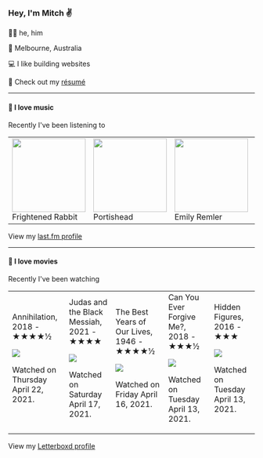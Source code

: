 <article><h3>Hey, I&#x27;m Mitch ✌️</h3><section><p>🙆‍♂️ he, him</p><p>📍 Melbourne, Australia</p><p>💻 I like building websites</p><p>📝 Check out my <a href="https://github.com/my-slab/resume">résumé</a></p></section><hr/><section><h4>💽 I love music</h4><p>Recently I&#x27;ve been listening to</p><table><tbody><td><img src="https://lastfm.freetls.fastly.net/i/u/174s/7f1d3e4691744ed4a93479be733781eb.png" height="150px" alt="" role="presentation"/><br/>Frightened Rabbit</td><td><img src="https://lastfm.freetls.fastly.net/i/u/174s/29f72d0333df4193981b5ff16dd37df6.png" height="150px" alt="" role="presentation"/><br/>Portishead</td><td><img src="https://lastfm.freetls.fastly.net/i/u/174s/867a8935452a4800b62abd01358b5ac1.png" height="150px" alt="" role="presentation"/><br/>Emily Remler</td><td><img src="https://lastfm.freetls.fastly.net/i/u/174s/41180bd5ee1a4defcddbf29b05572f5c.png" height="150px" alt="" role="presentation"/><br/>Jon Hopkins</td><td><img src="https://lastfm.freetls.fastly.net/i/u/174s/0436d36b0727d87a0f34365d7f954892.png" height="150px" alt="" role="presentation"/><br/>Nicki Minaj</td></tbody></table><span>View my <a href="https://www.last.fm/user/mylsb">last.fm profile</a></span></section><hr/><section><h4>📼 I love movies</h4><p>Recently I&#x27;ve been watching</p><table><tbody><td>Annihilation, 2018 - ★★★★½<br/><span> <p><img src="https://a.ltrbxd.com/resized/film-poster/2/2/7/7/8/4/227784-annihilation-0-500-0-750-crop.jpg?k=f7fb5e7bbf"/></p> <p>Watched on Thursday April 22, 2021.</p> </span></td><td>Judas and the Black Messiah, 2021 - ★★★★<br/><span> <p><img src="https://a.ltrbxd.com/resized/film-poster/5/1/1/3/4/2/511342-judas-and-the-black-messiah-0-500-0-750-crop.jpg?k=f2ed161a69"/></p> <p>Watched on Saturday April 17, 2021.</p> </span></td><td>The Best Years of Our Lives, 1946 - ★★★★½<br/><span> <p><img src="https://a.ltrbxd.com/resized/film-poster/5/1/2/6/5/51265-the-best-years-of-our-lives-0-500-0-750-crop.jpg?k=ae9c9ef9d9"/></p> <p>Watched on Friday April 16, 2021.</p> </span></td><td>Can You Ever Forgive Me?, 2018 - ★★★½<br/><span> <p><img src="https://a.ltrbxd.com/resized/film-poster/3/3/6/5/5/5/336555-can-you-ever-forgive-me--0-500-0-750-crop.jpg?k=d465b8f8ff"/></p> <p>Watched on Tuesday April 13, 2021.</p> </span></td><td>Hidden Figures, 2016 - ★★★<br/><span> <p><img src="https://a.ltrbxd.com/resized/film-poster/3/1/6/3/1/2/316312-hidden-figures-0-500-0-750-crop.jpg?k=51ffb2916c"/></p> <p>Watched on Tuesday April 13, 2021.</p> </span></td></tbody></table><span>View my <a href="https://letterboxd.com/myslab/">Letterboxd profile</a></span></section></article>